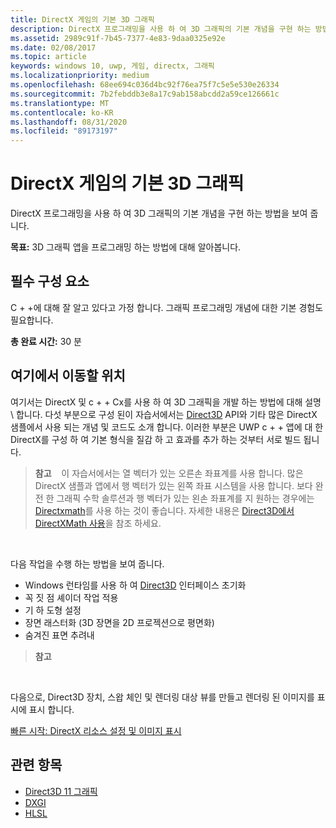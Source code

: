 ```yaml
---
title: DirectX 게임의 기본 3D 그래픽
description: DirectX 프로그래밍을 사용 하 여 3D 그래픽의 기본 개념을 구현 하는 방법을 보여 줍니다.
ms.assetid: 2989c91f-7b45-7377-4e83-9daa0325e92e
ms.date: 02/08/2017
ms.topic: article
keywords: windows 10, uwp, 게임, directx, 그래픽
ms.localizationpriority: medium
ms.openlocfilehash: 68ee694c036d4bc92f76ea75f7c5e5e530e26334
ms.sourcegitcommit: 7b2febddb3e8a17c9ab158abcdd2a59ce126661c
ms.translationtype: MT
ms.contentlocale: ko-KR
ms.lasthandoff: 08/31/2020
ms.locfileid: "89173197"
---
```

# <a name="basic-3d-graphics-for-directx-games"></a>DirectX 게임의 기본 3D 그래픽



DirectX 프로그래밍을 사용 하 여 3D 그래픽의 기본 개념을 구현 하는 방법을 보여 줍니다.

**목표:** 3D 그래픽 앱을 프로그래밍 하는 방법에 대해 알아봅니다.

## <a name="prerequisites"></a>필수 구성 요소


C + +에 대해 잘 알고 있다고 가정 합니다. 그래픽 프로그래밍 개념에 대한 기본 경험도 필요합니다.

**총 완료 시간:** 30 분

## <a name="where-to-go-from-here"></a>여기에서 이동할 위치


여기서는 DirectX 및 c + + Cx를 사용 하 여 3D 그래픽을 개발 하는 방법에 대해 설명 \\ 합니다. 다섯 부분으로 구성 된이 자습서에서는 [Direct3D](/windows/desktop/direct3d) API와 기타 많은 DirectX 샘플에서 사용 되는 개념 및 코드도 소개 합니다. 이러한 부분은 UWP c + + 앱에 대 한 DirectX를 구성 하 여 기본 형식을 질감 하 고 효과를 추가 하는 것부터 서로 빌드 됩니다.

> **참고**    이 자습서에서는 열 벡터가 있는 오른손 좌표계를 사용 합니다. 많은 DirectX 샘플과 앱에서 행 벡터가 있는 왼쪽 좌표 시스템을 사용 합니다. 보다 완전 한 그래픽 수학 솔루션과 행 벡터가 있는 왼손 좌표계를 지 원하는 경우에는 [Directxmath](/windows/desktop/dxmath/directxmath-portal)를 사용 하는 것이 좋습니다. 자세한 내용은 [Direct3D에서 DirectXMath 사용](/windows/desktop/dxmath/pg-xnamath-migration-d3dx)을 참조 하세요.

 

다음 작업을 수행 하는 방법을 보여 줍니다.

-   Windows 런타임를 사용 하 여 [Direct3D](/windows/desktop/direct3d) 인터페이스 초기화
-   꼭 짓 점 셰이더 작업 적용
-   기 하 도형 설정
-   장면 래스터화 (3D 장면을 2D 프로젝션으로 평면화)
-   숨겨진 표면 추려내

> **참고**  

 

다음으로, Direct3D 장치, 스왑 체인 및 렌더링 대상 뷰를 만들고 렌더링 된 이미지를 표시에 표시 합니다.

[빠른 시작: DirectX 리소스 설정 및 이미지 표시](setting-up-directx-resources.md)

## <a name="related-topics"></a>관련 항목


* [Direct3D 11 그래픽](/windows/desktop/direct3d11/atoc-dx-graphics-direct3d-11)
* [DXGI](/windows/desktop/direct3ddxgi/dx-graphics-dxgi)
* [HLSL](/windows/desktop/direct3dhlsl/dx-graphics-hlsl)

 

 